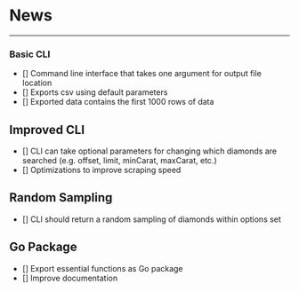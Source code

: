 # News
----

### Basic CLI

- [] Command line interface that takes one argument for output file location
- [] Exports csv using default parameters
- [] Exported data contains the first 1000 rows of data

## Improved CLI

- [] CLI can take optional parameters for changing which diamonds are searched (e.g. offset, limit, minCarat, maxCarat, etc.)
- [] Optimizations to improve scraping speed

## Random Sampling

- [] CLI should return a random sampling of diamonds within options set

## Go Package

- [] Export essential functions as Go package
- [] Improve documentation
